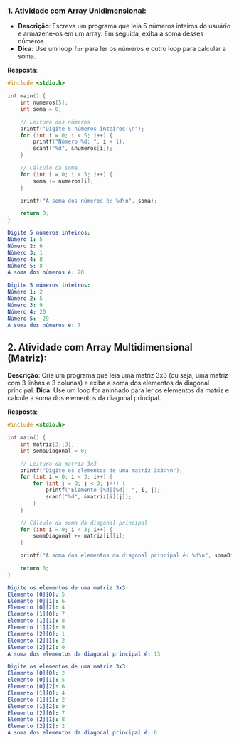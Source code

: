 ### 1. Atividade com Array Unidimensional:
- **Descrição**: Escreva um programa que leia 5 números inteiros do usuário e armazene-os em um array. Em seguida, exiba a soma desses números.
- **Dica**: Use um loop `for` para ler os números e outro loop para calcular a soma.

**Resposta**:

```c
#include <stdio.h>

int main() {
    int numeros[5];
    int soma = 0;

    // Leitura dos números
    printf("Digite 5 números inteiros:\n");
    for (int i = 0; i < 5; i++) {
        printf("Número %d: ", i + 1);
        scanf("%d", &numeros[i]);
    }

    // Cálculo da soma
    for (int i = 0; i < 5; i++) {
        soma += numeros[i];
    }

    printf("A soma dos números é: %d\n", soma);

    return 0;
}
```

```yaml
Digite 5 números inteiros:
Número 1: 5
Número 2: 6
Número 3: 1
Número 4: 8
Número 5: 8
A soma dos números é: 28

Digite 5 números inteiros:
Número 1: 2
Número 2: 5
Número 3: 9
Número 4: 20   
Número 5: -29
A soma dos números é: 7
```

## 2. Atividade com Array Multidimensional (Matriz):
**Descrição**: Crie um programa que leia uma matriz 3x3 (ou seja, uma matriz com 3 linhas e 3 colunas) e exiba a soma dos elementos da diagonal principal.
**Dica**: Use um loop for aninhado para ler os elementos da matriz e calcule a soma dos elementos da diagonal principal.

**Resposta**:

```c
#include <stdio.h>

int main() {
    int matriz[3][3];
    int somaDiagonal = 0;

    // Leitura da matriz 3x3
    printf("Digite os elementos de uma matriz 3x3:\n");
    for (int i = 0; i < 3; i++) {
        for (int j = 0; j < 3; j++) {
            printf("Elemento [%d][%d]: ", i, j);
            scanf("%d", &matriz[i][j]);
        }
    }

    // Cálculo da soma da diagonal principal
    for (int i = 0; i < 3; i++) {
        somaDiagonal += matriz[i][i];
    }

    printf("A soma dos elementos da diagonal principal é: %d\n", somaDiagonal);

    return 0;
}
```

```yaml
Digite os elementos de uma matriz 3x3:
Elemento [0][0]: 5
Elemento [0][1]: 6
Elemento [0][2]: 4
Elemento [1][0]: 7
Elemento [1][1]: 8
Elemento [1][2]: 9
Elemento [2][0]: 1
Elemento [2][1]: 2
Elemento [2][2]: 0
A soma dos elementos da diagonal principal é: 13

Digite os elementos de uma matriz 3x3:
Elemento [0][0]: 2 
Elemento [0][1]: 5
Elemento [0][2]: 6
Elemento [1][0]: 4
Elemento [1][1]: 2
Elemento [1][2]: 9
Elemento [2][0]: 7
Elemento [2][1]: 8
Elemento [2][2]: 2
A soma dos elementos da diagonal principal é: 6
```